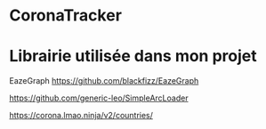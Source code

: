 # CoronaTracker

# Librairie utilisée dans mon projet


EazeGraph https://github.com/blackfizz/EazeGraph

https://github.com/generic-leo/SimpleArcLoader

https://corona.lmao.ninja/v2/countries/
